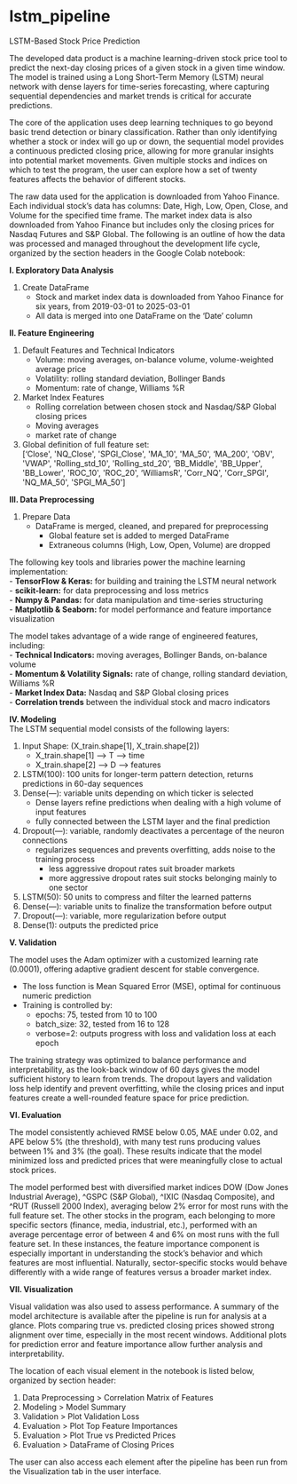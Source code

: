 # lstm_pipeline
LSTM-Based Stock Price Prediction

The developed data product is a machine learning-driven stock price tool to predict the next-day closing prices of a given stock in a given time window. The model is trained using a Long Short-Term Memory (LSTM) neural network with dense layers for time-series forecasting, where capturing sequential dependencies and market trends is critical for accurate predictions. 

The core of the application uses deep learning techniques to go beyond basic trend detection or binary classification. Rather than only identifying whether a stock or index will go up or down, the sequential model provides a continuous predicted closing price, allowing for more granular insights into potential market movements. Given multiple stocks and indices on which to test the program, the user can explore how a set of twenty features affects the behavior of different stocks.

The raw data used for the application is downloaded from Yahoo Finance. Each individual stock’s data has columns: Date, High, Low, Open, Close, and Volume for the specified time frame. The market index data is also downloaded from Yahoo Finance but includes only the closing prices for Nasdaq Futures and S&P Global. The following is an outline of how the data was processed and managed throughout the development life cycle, organized by the section headers in the Google Colab notebook:

**I. Exploratory Data Analysis**
  1. Create DataFrame
      - Stock and market index data is downloaded from Yahoo Finance for six years, from 2019-03-01 to 2025-03-01
     - All data is merged into one DataFrame on the ‘Date’ column

**II. Feature Engineering**
  1. Default Features and Technical Indicators
       - Volume: moving averages, on-balance volume, volume-weighted average price
       - Volatility: rolling standard deviation, Bollinger Bands
       - Momentum: rate of change, Williams %R
  2. Market Index Features
       - Rolling correlation between chosen stock and Nasdaq/S&P Global closing prices
       - Moving averages
       - market rate of change
3. Global definition of full feature set:\
   [‘Close', 'NQ_Close', 'SPGI_Close', 'MA_10',
  'MA_50', ‘MA_200', 'OBV', 'VWAP', 'Rolling_std_10', 'Rolling_std_20', ‘BB_Middle',
    'BB_Upper', 'BB_Lower', 'ROC_10', 'ROC_20', ‘WilliamsR', 'Corr_NQ', 'Corr_SPGI',
    'NQ_MA_50', 'SPGI_MA_50']

**III. Data Preprocessing**
  1. Prepare Data
       - DataFrame is merged, cleaned, and prepared for preprocessing
           - Global feature set is added to merged DataFrame
            - Extraneous columns (High, Low, Open, Volume) are dropped

The following key tools and libraries power the machine learning implementation:\
    - **TensorFlow & Keras:** for building and training the LSTM neural network\
    - **scikit-learn:** for data preprocessing and loss metrics\
    - **Numpy & Pandas:** for data manipulation and time-series structuring\
    - **Matplotlib & Seaborn:** for model performance and feature importance visualization

The model takes advantage of a wide range of engineered features, including:\
    - **Technical Indicators:** moving averages, Bollinger Bands, on-balance volume\
    - **Momentum & Volatility Signals:** rate of change, rolling standard deviation, Williams %R\
    - **Market Index Data:** Nasdaq and S&P Global closing prices\
    - **Correlation trends** between the individual stock and macro indicators

**IV. Modeling**\
The LSTM sequential model consists of the following layers:

1. Input Shape: (X_train.shape[1], X_train.shape[2])
    - X_train.shape[1] —> T —> time
    - X_train.shape[2] —> D —> features
2. LSTM(100): 100 units for longer-term pattern detection, returns predictions in 60-day
sequences
3. Dense(—): variable units depending on which ticker is selected
    - Dense layers refine predictions when dealing with a high volume of input features
    - fully connected between the LSTM layer and the final prediction
4. Dropout(—): variable, randomly deactivates a percentage of the neuron connections
    - regularizes sequences and prevents overfitting, adds noise to the training process
        - less aggressive dropout rates suit broader markets
        - more aggressive dropout rates suit stocks belonging mainly to one sector
5. LSTM(50): 50 units to compress and filter the learned patterns
6. Dense(—): variable units to finalize the transformation before output
7. Dropout(—): variable, more regularization before output
8. Dense(1): outputs the predicted price

**V. Validation**

The model uses the Adam optimizer with a customized learning rate (0.0001), offering adaptive gradient descent for stable convergence.
- The loss function is Mean Squared Error (MSE), optimal for continuous numeric prediction
- Training is controlled by:
    - epochs: 75, tested from 10 to 100
    - batch_size: 32, tested from 16 to 128
    - verbose=2: outputs progress with loss and validation loss at each epoch

The training strategy was optimized to balance performance and interpretability, as the look-back window of 60 days gives the model sufficient history to learn from trends. The dropout layers and validation loss help identify and prevent overfitting, while the closing prices and input features create a well-rounded feature space for price prediction.

**VI. Evaluation**

The model consistently achieved RMSE below 0.05, MAE under 0.02, and APE below
5% (the threshold), with many test runs producing values between 1% and 3% (the goal). These
results indicate that the model minimized loss and predicted prices that were meaningfully close
to actual stock prices.

The model performed best with diversified market indices DOW (Dow Jones Industrial
Average), ^GSPC (S&P Global), ^IXIC (Nasdaq Composite), and ^RUT (Russell 2000 Index), averaging below 2% error for most runs with the full feature set. The other stocks in the program, each belonging to more specific sectors (finance, media, industrial, etc.), performed with an average percentage error of between 4 and 6% on most runs with the full feature set. In these instances, the feature importance component is especially important in understanding the stock’s behavior and which features are most influential. Naturally, sector-specific stocks would behave differently with a wide range of features versus a broader market index.

**VII. Visualization**

Visual validation was also used to assess performance. A summary of the model architecture is available after the pipeline is run for analysis at a glance. Plots comparing true vs. predicted closing prices showed strong alignment over time, especially in the most recent windows. Additional plots for prediction error and feature importance allow further analysis and
interpretability.

The location of each visual element in the notebook is listed below, organized by section header:

1. Data Preprocessing > Correlation Matrix of Features
2. Modeling > Model Summary
3. Validation > Plot Validation Loss
4. Evaluation > Plot Top Feature Importances
5. Evaluation > Plot True vs Predicted Prices
6. Evaluation > DataFrame of Closing Prices

The user can also access each element after the pipeline has been run from the Visualization tab
in the user interface.
